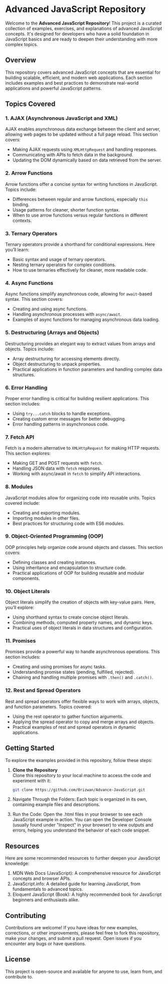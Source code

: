 # Advanced JavaScript Repository

Welcome to the **Advanced JavaScript Repository**! This project is a curated collection of examples, exercises, and explanations of advanced JavaScript concepts. It's designed for developers who have a solid foundation in JavaScript basics and are ready to deepen their understanding with more complex topics.

## Overview

This repository covers advanced JavaScript concepts that are essential for building scalable, efficient, and modern web applications. Each section includes examples and best practices to demonstrate real-world applications and powerful JavaScript patterns.

## Topics Covered

### 1. **AJAX (Asynchronous JavaScript and XML)**
   AJAX enables asynchronous data exchange between the client and server, allowing web pages to be updated without a full page reload. This section covers:
   - Making AJAX requests using `XMLHttpRequest` and handling responses.
   - Communicating with APIs to fetch data in the background.
   - Updating the DOM dynamically based on data retrieved from the server.

### 2. **Arrow Functions**
   Arrow functions offer a concise syntax for writing functions in JavaScript. Topics include:
   - Differences between regular and arrow functions, especially `this` binding.
   - Usage patterns for cleaner, shorter function syntax.
   - When to use arrow functions versus regular functions in different contexts.

### 3. **Ternary Operators**
   Ternary operators provide a shorthand for conditional expressions. Here you’ll learn:
   - Basic syntax and usage of ternary operators.
   - Nesting ternary operators for complex conditions.
   - How to use ternaries effectively for cleaner, more readable code.

### 4. **Async Functions**
   Async functions simplify asynchronous code, allowing for `await`-based syntax. This section covers:
   - Creating and using async functions.
   - Handling asynchronous processes with `async/await`.
   - Examples of async functions for managing asynchronous data loading.

### 5. **Destructuring (Arrays and Objects)**
   Destructuring provides an elegant way to extract values from arrays and objects. Topics include:
   - Array destructuring for accessing elements directly.
   - Object destructuring to unpack properties.
   - Practical applications in function parameters and handling complex data structures.

### 6. **Error Handling**
   Proper error handling is critical for building resilient applications. This section includes:
   - Using `try...catch` blocks to handle exceptions.
   - Creating custom error messages for better debugging.
   - Error handling patterns in asynchronous code.

### 7. **Fetch API**
   Fetch is a modern alternative to `XMLHttpRequest` for making HTTP requests. This section explores:
   - Making GET and POST requests with `fetch`.
   - Handling JSON data with `fetch` responses.
   - Working with async/await in `fetch` to simplify API interactions.

### 8. **Modules**
   JavaScript modules allow for organizing code into reusable units. Topics covered include:
   - Creating and exporting modules.
   - Importing modules in other files.
   - Best practices for structuring code with ES6 modules.

### 9. **Object-Oriented Programming (OOP)**
   OOP principles help organize code around objects and classes. This section covers:
   - Defining classes and creating instances.
   - Using inheritance and encapsulation to structure code.
   - Practical applications of OOP for building reusable and modular components.

### 10. **Object Literals**
   Object literals simplify the creation of objects with key-value pairs. Here, you’ll explore:
   - Using shorthand syntax to create concise object literals.
   - Combining methods, computed property names, and dynamic keys.
   - Practical uses of object literals in data structures and configuration.

### 11. **Promises**
   Promises provide a powerful way to handle asynchronous operations. This section includes:
   - Creating and using promises for async tasks.
   - Understanding promise states (pending, fulfilled, rejected).
   - Chaining and handling multiple promises with `.then()` and `.catch()`.

### 12. **Rest and Spread Operators**
   Rest and spread operators offer flexible ways to work with arrays, objects, and function parameters. Topics covered:
   - Using the rest operator to gather function arguments.
   - Applying the spread operator to copy and merge arrays and objects.
   - Practical examples of rest and spread operators in dynamic applications.

## Getting Started

To explore the examples provided in this repository, follow these steps:

1. **Clone the Repository**  
   Clone this repository to your local machine to access the code and experiment with it:
   ```bash
   git clone https://github.com/0rizwan/Advance-JavaScript.git
   
2. Navigate Through the Folders: Each topic is organized in its own, containing example files and descriptions.

3. Run the Code: Open the .html files in your browser to see each JavaScript example in action. You can open the Developer Console (usually found under "Inspect" in your browser) to view outputs and errors, helping you understand the behavior of each code snippet.

## Resources
Here are some recommended resources to further deepen your JavaScript knowledge:

1. MDN Web Docs (JavaScript): A comprehensive resource for JavaScript concepts and browser APIs.
2. JavaScript.info: A detailed guide for learning JavaScript, from fundamentals to advanced topics.
3. Eloquent JavaScript (Book): A highly recommended book for JavaScript beginners and enthusiasts alike.
   
## Contributing
Contributions are welcome! If you have ideas for new examples, corrections, or other improvements, please feel free to fork this repository, make your changes, and submit a pull request. Open issues if you encounter any bugs or have questions.

## License
This project is open-source and available for anyone to use, learn from, and contribute to.
